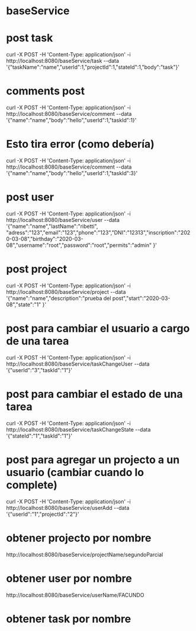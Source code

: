 # baseService
# post task

curl -X POST -H 'Content-Type: application/json' -i http://localhost:8080/baseService/task --data '{"taskName":"name","userId":1,"projectId":1,"stateId":1,"body":"task"}'

# comments post

curl -X POST -H 'Content-Type: application/json' -i http://localhost:8080/baseService/comment --data '{"name":"name","body":"hello","userId":1,"taskId":1}'

# Esto tira error  (como debería)

curl -X POST -H 'Content-Type: application/json' -i http://localhost:8080/baseService/comment --data '{"name":"name","body":"hello","userId":1,"taskId":3}'

# post user

curl -X POST -H 'Content-Type: application/json' -i http://localhost:8080/baseService/user --data '{"name":"name","lastName":"ribetti", "adress":"123","email":"123","phone":"123","DNI":"12313","inscription":"2020-03-08","birthday":"2020-03-08","username":"root","password":"root","permits":"admin" }'

# post project

curl -X POST -H 'Content-Type: application/json' -i http://localhost:8080/baseService/project --data '{"name":"name","description":"prueba del post","start":"2020-03-08","state":"1" }'

# post para cambiar el usuario a cargo de una tarea

curl -X POST -H 'Content-Type: application/json' -i http://localhost:8080/baseService/taskChangeUser --data '{"userId":"3","taskId":"1"}'

# post para cambiar el estado de una tarea 

curl -X POST -H 'Content-Type: application/json' -i http://localhost:8080/baseService/taskChangeState --data '{"stateId":"1","taskId":"1"}'

# post para agregar un projecto a un usuario (cambiar cuando lo complete)

curl -X POST -H 'Content-Type: application/json' -i http://localhost:8080/baseService/userAdd --data '{"userId":"1","projectId":"2"}'

# obtener projecto por nombre 

http://localhost:8080/baseService/projectName/segundoParcial

# obtener user por nombre 

http://localhost:8080/baseService/userName/FACUNDO

# obtener task por nombre





